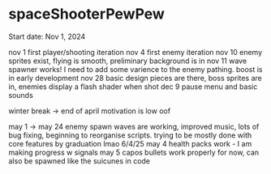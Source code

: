 # spaceShooterPewPew

Start date: Nov 1, 2024

nov 1 first player/shooting iteration
nov 4 first enemy iteration
nov 10 enemy sprites exist, flying is smooth, preliminary background is in
nov 11 wave spawner works! I need to add some varience to the enemy pathing. boost is in early development
nov 28 basic design pieces are there, boss sprites are in, enemies display a flash shader when shot
dec 9 pause menu and basic sounds

winter break -> end of april  motivation is low oof

may 1 -> may 24  enemy spawn waves are working, improved music, lots of bug fixing, beginning to reorganise scripts. 
   trying to be mostly done with core features by graduation    lmao 6/4/25
may 4 health packs work - I am making progress w signals
may 5 capos bullets work properly for now, can also be spawned like the suicunes in code
